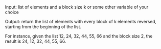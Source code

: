 Input: list of elements and a block size k or some other variable of your choice

Output: return the list of elements with every block of k elements reversed, starting from the beginning of the list.

For instance, given the list 12, 24, 32, 44, 55, 66 and the block size 2, the result is 24, 12, 32, 44, 55, 66.